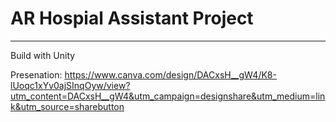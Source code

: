# AR Hospial Assistant Project

----
Build with Unity

Presenation:
https://www.canva.com/design/DACxsH__gW4/K8-lUoqc1xYv0ajSInqOyw/view?utm_content=DACxsH__gW4&utm_campaign=designshare&utm_medium=link&utm_source=sharebutton

